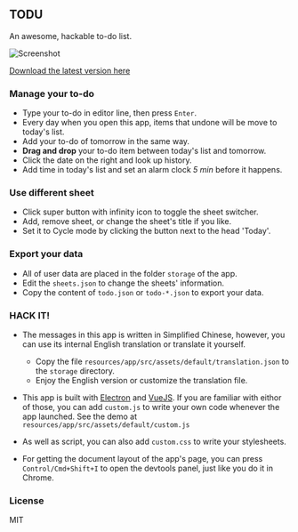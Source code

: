 ## TODU

An awesome, hackable to-do list.

![Screenshot](https://user-images.githubusercontent.com/5101076/31648366-ddd86026-b33f-11e7-8a20-35d857514e71.png)

[Download the latest version here](https://github.com/CyanSalt/todu/releases/latest)

### Manage your to-do

* Type your to-do in editor line, then press `Enter`.
* Every day when you open this app, items that undone will be move to today's list.
* Add your to-do of tomorrow in the same way.
* **Drag and drop** your to-do item between today's list and tomorrow.
* Click the date on the right and look up history.
* Add time in today's list and set an alarm clock *5 min* before it happens.

### Use different sheet

* Click super button with infinity icon to toggle the sheet switcher.
* Add, remove sheet, or change the sheet's title if you like.
* Set it to Cycle mode by clicking the button next to the head 'Today'.

### Export your data

* All of user data are placed in the folder `storage` of the app.
* Edit the `sheets.json` to change the sheets' information.
* Copy the content of `todo.json` or `todo-*.json` to export your data.

### HACK IT!

* The messages in this app is written in Simplified Chinese, however, you can use its internal English translation or translate it yourself.
  * Copy the file `resources/app/src/assets/default/translation.json` to the `storage` directory.
  * Enjoy the English version or customize the translation file.

* This app is built with [Electron](https://electronjs.org/) and [VueJS](https://vuejs.org/index.html). If you are familiar with eithor of those, you can add `custom.js` to write your own code whenever the app launched. See the demo at `resources/app/src/assets/default/custom.js`

* As well as script, you can also add `custom.css` to write your stylesheets.

* For getting the document layout of the app's page, you can press `Control/Cmd+Shift+I` to open the devtools panel, just like you do it in Chrome.

### License

MIT
